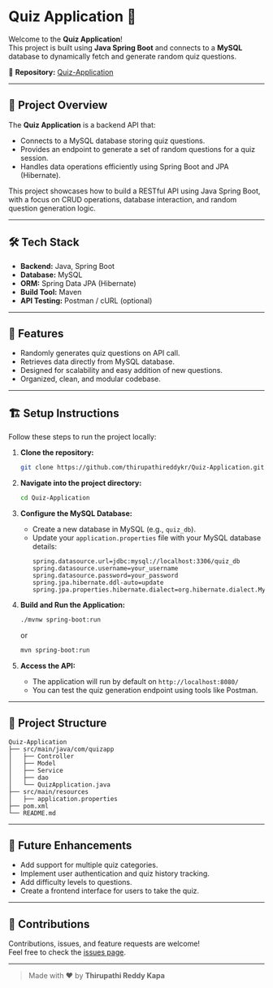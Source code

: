 # Quiz Application 🎯

Welcome to the **Quiz Application**!  
This project is built using **Java Spring Boot** and connects to a **MySQL** database to dynamically fetch and generate random quiz questions.

🔗 **Repository:** [Quiz-Application](https://github.com/thirupathireddykr/Quiz-Application.git)

---

## 📜 Project Overview

The **Quiz Application** is a backend API that:
- Connects to a MySQL database storing quiz questions.
- Provides an endpoint to generate a set of random questions for a quiz session.
- Handles data operations efficiently using Spring Boot and JPA (Hibernate).

This project showcases how to build a RESTful API using Java Spring Boot, with a focus on CRUD operations, database interaction, and random question generation logic.

---

## 🛠️ Tech Stack

- **Backend:** Java, Spring Boot
- **Database:** MySQL
- **ORM:** Spring Data JPA (Hibernate)
- **Build Tool:** Maven
- **API Testing:** Postman / cURL (optional)

---

## 🚀 Features

- Randomly generates quiz questions on API call.
- Retrieves data directly from MySQL database.
- Designed for scalability and easy addition of new questions.
- Organized, clean, and modular codebase.

---

## 🏗️ Setup Instructions

Follow these steps to run the project locally:

1. **Clone the repository:**
   ```bash
   git clone https://github.com/thirupathireddykr/Quiz-Application.git
   ```

2. **Navigate into the project directory:**
   ```bash
   cd Quiz-Application
   ```

3. **Configure the MySQL Database:**
   - Create a new database in MySQL (e.g., `quiz_db`).
   - Update your `application.properties` file with your MySQL database details:
     ```properties
     spring.datasource.url=jdbc:mysql://localhost:3306/quiz_db
     spring.datasource.username=your_username
     spring.datasource.password=your_password
     spring.jpa.hibernate.ddl-auto=update
     spring.jpa.properties.hibernate.dialect=org.hibernate.dialect.MySQLDialect
     ```

4. **Build and Run the Application:**
   ```bash
   ./mvnw spring-boot:run
   ```
   or
   ```bash
   mvn spring-boot:run
   ```

5. **Access the API:**
   - The application will run by default on `http://localhost:8080/`
   - You can test the quiz generation endpoint using tools like Postman.

---

## 📂 Project Structure

```
Quiz-Application
├── src/main/java/com/quizapp
│   ├── Controller
│   ├── Model
│   ├── Service
│   ├── dao
│   └── QuizApplication.java
├── src/main/resources
│   ├── application.properties
├── pom.xml
└── README.md
```

---

## 📌 Future Enhancements

- Add support for multiple quiz categories.
- Implement user authentication and quiz history tracking.
- Add difficulty levels to questions.
- Create a frontend interface for users to take the quiz.

---

## 🤝 Contributions

Contributions, issues, and feature requests are welcome!  
Feel free to check the [issues page](https://github.com/thirupathireddykr/Quiz-Application/issues).

---

> Made with ❤️ by **Thirupathi Reddy Kapa**
